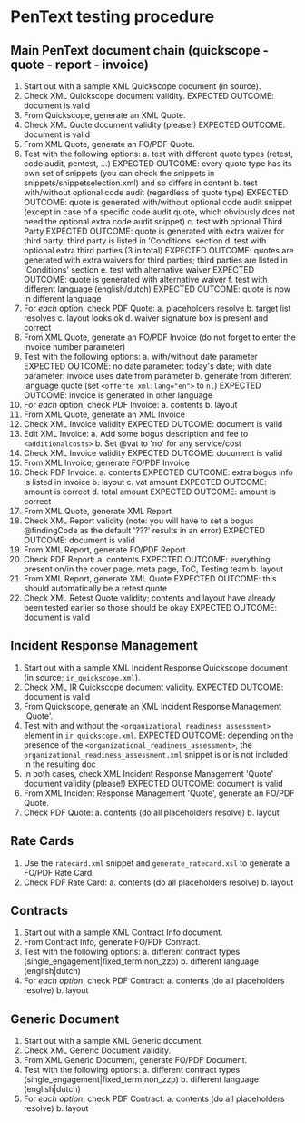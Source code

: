 # PenText testing procedure

## Main PenText document chain (quickscope - quote - report - invoice)

1. Start out with a sample XML Quickscope document (in source).
2. Check XML Quickscope document validity.
		EXPECTED OUTCOME: document is valid
3. From Quickscope, generate an XML Quote.
4. Check XML Quote document validity (please!)
		EXPECTED OUTCOME: document is valid
5. From XML Quote, generate an FO/PDF Quote.
6. Test with the following options: 
	a. test with different quote types (retest, code audit, pentest, ...)
		EXPECTED OUTCOME: every quote type has its own set of snippets (you can check the snippets in snippets/snippetselection.xml) and so differs in content
	b. test with/without optional code audit (regardless of quote type)
		EXPECTED OUTCOME: quote is generated with/without optional code audit snippet (except in case of a specific code audit quote, which obviously does not need the optional extra code audit snippet)
	c. test with optional Third Party
		EXPECTED OUTCOME: quote is generated with extra waiver for third party; third party is listed in 'Conditions' section
	d. test with optional extra third parties (3 in total)
		EXPECTED OUTCOME: quotes are generated with extra waivers for third parties; third parties are listed in 'Conditions' section
	e. test with alternative waiver
		EXPECTED OUTCOME: quote is generated with alternative waiver
	f. test with different language (english/dutch)
		EXPECTED OUTCOME: quote is now in different language
7. For *each* option, check PDF Quote:
	a. placeholders resolve
	b. target list resolves
	c. layout looks ok
	d. waiver signature box is present and correct
8. From XML Quote, generate an FO/PDF Invoice (do not forget to enter the invoice number parameter)
9. Test with the following options:
	a. with/without date parameter
		EXPECTED OUTCOME: no date parameter: today's date; with date parameter: invoice uses date from parameter
	b. generate from different language quote (set `<offerte xml:lang="en">` to `nl`)
		EXPECTED OUTCOME: invoice is generated in other language
10. For *each* option, check PDF Invoice:
	a. contents
	b. layout
11. From XML Quote, generate an XML Invoice
12. Check XML Invoice validity
		EXPECTED OUTCOME: document is valid
13. Edit XML Invoice:
	a. Add some bogus description and fee to `<additionalcosts>`
	b. Set @vat to 'no' for any service/cost
14. Check XML Invoice validity
		EXPECTED OUTCOME: document is valid
15. From XML Invoice, generate FO/PDF Invoice
16. Check PDF Invoice:
	a. contents
		EXPECTED OUTCOME: extra bogus info is listed in invoice
	b. layout
	c. vat amount
		EXPECTED OUTCOME: amount is correct
	d. total amount
		EXPECTED OUTCOME: amount is correct
17. From XML Quote, generate XML Report
18. Check XML Report validity (note: you will have to set a bogus @findingCode as the default '???' results in an error)
		EXPECTED OUTCOME: document is valid
19. From XML Report, generate FO/PDF Report
20. Check PDF Report:
	a. contents
		EXPECTED OUTCOME: everything present on/in the cover page, meta page, ToC, Testing team
	b. layout
21. From XML Report, generate XML Quote
		EXPECTED OUTCOME: this should automatically be a retest quote
22. Check XML Retest Quote validity; contents and layout have already been tested earlier so those should be okay
		EXPECTED OUTCOME: document is valid

## Incident Response Management

1. Start out with a sample XML Incident Response Quickscope document (in source; `ir_quickscope.xml`).
2. Check XML IR Quickscope document validity.
		EXPECTED OUTCOME: document is valid
3. From Quickscope, generate an XML Incident Response Management 'Quote'.
4. Test with and without the `<organizational_readiness_assessment>` element in `ir_quickscope.xml`.
		EXPECTED OUTCOME: depending on the presence of the `<organizational_readiness_assessment>`, the `organizational_readiness_assessment.xml` snippet is or is not included in the resulting doc
4. In both cases, check XML Incident Response Management 'Quote' document validity (please!)
		EXPECTED OUTCOME: document is valid
5. From XML Incident Response Management 'Quote', generate an FO/PDF Quote.
6. Check PDF Quote:
	a. contents (do all placeholders resolve)
	b. layout

## Rate Cards

1. Use the `ratecard.xml` snippet and `generate_ratecard.xsl` to generate a FO/PDF Rate Card.
2. Check PDF Rate Card:
	a. contents (do all placeholders resolve)
	b. layout

## Contracts

1. Start out with a sample XML Contract Info document.
2. From Contract Info, generate FO/PDF Contract.
3. Test with the following options:
	a. different contract types (single_engagement|fixed_term|non_zzp)
	b. different language (english|dutch)
4. For *each option*, check PDF Contract:
	a. contents (do all placeholders resolve)
	b. layout


## Generic Document

1. Start out with a sample XML Generic document.
2. Check XML Generic Document validity.
2. From XML Generic Document, generate FO/PDF Document.
3. Test with the following options:
	a. different contract types (single_engagement|fixed_term|non_zzp)
	b. different language (english|dutch)
4. For *each option*, check PDF Contract:
	a. contents (do all placeholders resolve)
	b. layout
